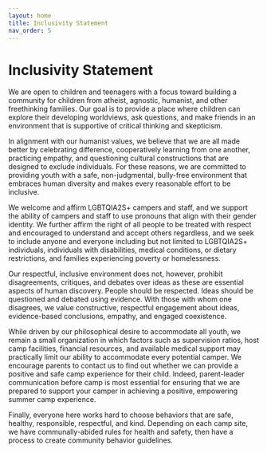```yaml
---
layout: home
title: Inclusivity Statement
nav_order: 5
---
```


# **Inclusivity Statement**  


We are open to children and teenagers with a focus toward building a community for children from atheist, agnostic, humanist, and other freethinking families. Our goal is to provide a place where children can explore their developing worldviews, ask questions, and make friends in an environment that is supportive of critical thinking and skepticism.

In alignment with our humanist values, we believe that we are all made better by celebrating difference, cooperatively learning from one another, practicing empathy, and questioning cultural constructions that are designed to exclude individuals. For these reasons, we are committed to providing youth with a safe, non-judgmental, bully-free environment that embraces human diversity and makes every reasonable effort to be inclusive. 

We welcome and affirm LGBTQIA2S+ campers and staff, and we support the ability of campers and staff to use pronouns that align with their gender identity. We further affirm the right of all people to be treated with respect and encouraged to understand and accept others regardless, and we seek to include anyone and everyone including but not limited to LGBTQIA2S+ individuals, individuals with disabilities, medical conditions, or dietary restrictions, and families experiencing poverty or homelessness. 

Our respectful, inclusive environment does not, however, prohibit disagreements, critiques, and debates over ideas as these are essential aspects of human discovery. People should be respected. Ideas should be questioned and debated using evidence. With those with whom one disagrees, we value constructive, respectful engagement about ideas, evidence-based conclusions, empathy, and engaged coexistence.

While driven by our philosophical desire to accommodate all youth, we remain a small organization in which factors such as supervision ratios, host camp facilities, financial resources, and available medical support may practically limit our ability to accommodate every potential camper. We encourage parents to contact us to find out whether we can provide a positive and safe camp experience for their child. Indeed, parent-leader communication before camp is most essential for ensuring that we are prepared to support your camper in achieving a positive, empowering summer camp experience.

Finally, everyone here works hard to choose behaviors that are safe, healthy, responsible, respectful, and kind. Depending on each camp site, we have communally-abided rules for health and safety, then have a process to create community behavior guidelines. 

